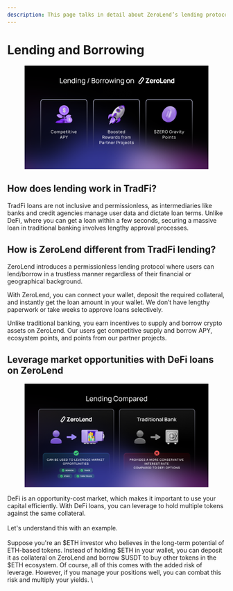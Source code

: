 ```yaml
---
description: This page talks in detail about ZeroLend’s lending protocol.
---
```


# Lending and Borrowing

<figure><img src="../../.gitbook/assets/ZL Doc - Lending Borrowing.png" alt=""><figcaption></figcaption></figure>

## How does lending work in TradFi?      &#x20;

TradFi loans are not inclusive and permissionless, as intermediaries like banks and credit agencies manage user data and dictate loan terms. Unlike DeFi, where you can get a loan within a few seconds, securing a massive loan in traditional banking involves lengthy approval processes.&#x20;

## How is ZeroLend different from TradFi lending?

ZeroLend introduces a permissionless lending protocol where users can lend/borrow in a trustless manner regardless of their financial or geographical background.&#x20;

With ZeroLend, you can connect your wallet, deposit the required collateral, and instantly get the loan amount in your wallet. We don’t have lengthy paperwork or take weeks to approve loans selectively.     &#x20;

Unlike traditional banking, you earn incentives to supply and borrow crypto assets on ZeroLend. Our users get competitive supply and borrow APY, ecosystem points, and points from our partner projects.&#x20;

## Leverage market opportunities with DeFi loans on ZeroLend

<figure><img src="../../.gitbook/assets/ZL Doc - Lending Compared.png" alt=""><figcaption></figcaption></figure>

DeFi is an opportunity-cost market, which makes it important to use your capital efficiently. With DeFi loans, you can leverage to hold multiple tokens against the same collateral.\
\
Let's understand this with an example.\
\
Suppose you're an $ETH investor who believes in the long-term potential of ETH-based tokens. Instead of holding $ETH in your wallet, you can deposit it as collateral on ZeroLend and borrow $USDT to buy other tokens in the $ETH ecosystem. Of course, all of this comes with the added risk of leverage. However, if you manage your positions well, you can combat this risk and multiply your yields. \
